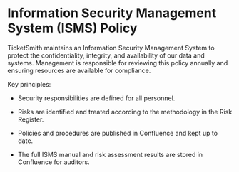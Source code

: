 # Information Security Management System (ISMS) Policy

TicketSmith maintains an Information Security Management System to protect the confidentiality, integrity, and availability of our data and systems. Management is responsible for reviewing this policy annually and ensuring resources are available for compliance.

Key principles:

- Security responsibilities are defined for all personnel.
- Risks are identified and treated according to the methodology in the Risk Register.
- Policies and procedures are published in Confluence and kept up to date.

- The full ISMS manual and risk assessment results are stored in Confluence for auditors.

